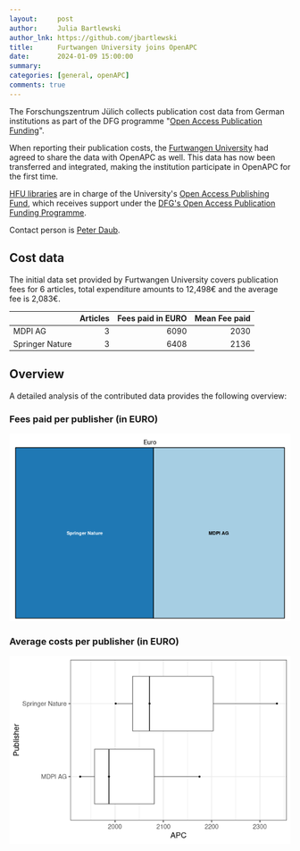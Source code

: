 ```yaml
---
layout:     post
author:     Julia Bartlewski
author_lnk: https://github.com/jbartlewski
title:      Furtwangen University joins OpenAPC
date:       2024-01-09 15:00:00
summary:    
categories: [general, openAPC]
comments: true
---
```





The Forschungszentrum Jülich collects publication cost data from German institutions as part of the DFG programme "[Open Access Publication Funding](https://www.fz-juelich.de/en/zb/open-science/open-access/monitoring-dfg-oa-publication-funding)".

When reporting their publication costs, the [Furtwangen University](https://www.hs-furtwangen.de/en/) had agreed to share the data with OpenAPC as well. This data has now been transferred and integrated, making the institution participate in OpenAPC for the first time.

[HFU libraries](https://www.hs-furtwangen.de/en/central-services/libraries/) are in charge of the University's [Open Access Publishing Fund](https://www.hs-furtwangen.de/en/search-for-books-and-media/), which receives support under the [DFG's Open Access Publication Funding Programme](https://www.dfg.de/en/research_funding/programmes/infrastructure/lis/open_access/infrastructure_funding/).

Contact person is [Peter Daub](mailto:peter.daub@hs-furtwangen.de).

## Cost data



The initial data set provided by Furtwangen University covers publication fees for 6 articles, total expenditure amounts to 12,498€ and the average fee is 2,083€.



|                | Articles| Fees paid in EURO| Mean Fee paid|
|:---------------|--------:|-----------------:|-------------:|
|MDPI AG         |        3|              6090|          2030|
|Springer Nature |        3|              6408|          2136|



## Overview

A detailed analysis of the contributed data provides the following overview:

### Fees paid per publisher (in EURO)

![plot of chunk tree_furtwangen_2024_01_09_full](/figure/tree_furtwangen_2024_01_09_full-1.png)

###  Average costs per publisher (in EURO)

![plot of chunk box_furtwangen_2024_01_09_publisher_full](/figure/box_furtwangen_2024_01_09_publisher_full-1.png)
